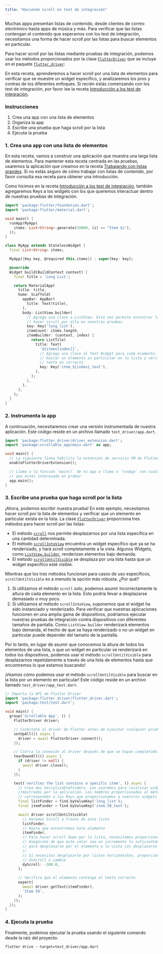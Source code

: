 ```yaml
---
title: "Haciendo scroll en test de integración"
---
```


Muchas apps presentan listas de contenido, desde clientes de correo electrónico hasta apps de 
música y más. Para verificar que las listas contengan el contenido que esperamos con los test 
de integración, necesitamos una forma de hacer scroll por las listas para buscar elementos en particular.

Para hacer scroll por las listas mediante pruebas de integración, podemos usar 
los métodos proporcionados por la clase
[`FlutterDriver`]({{site.api}}/flutter/flutter_driver/FlutterDriver-class.html)
que se incluye en el paquete
[`flutter_driver`]({{site.api}}/flutter/flutter_driver/flutter_driver-library.html):

En esta receta, aprenderemos a hacer scroll por una lista de elementos 
para verificar que se muestre un widget específico, y analizaremos 
los pros y contras de los diferentes enfoques. Si recién estás 
comenzando con los test de integración, por favor lee la receta 
[Introducción a los test de 
integración](/docs/cookbook/testing/integration).

### Instrucciones

  1. Crea una app con una lista de elementos
  2. Organiza la app
  3. Escribe una prueba que haga scroll por la lista
  4. Ejecuta la prueba

### 1. Crea una app con una lista de elementos

En esta receta, vamos a construir una aplicación que muestra una larga lista de elementos. 
Para mantener esta receta centrada en las pruebas, usaremos la aplicación que creamos en la receta 
[Trabajando con listas grandes](/docs/cookbook/lists/long-lists). Si no estás seguro 
de cómo trabajar con listas de contenido, por favor consulta esa receta para 
obtener una introducción.

Como hicimos en la receta [Introducción a los test de integración](/docs/cookbook/testing/integration), 
también agregaremos Keys a los widgets con los que queremos interactuar 
dentro de nuestras pruebas de integración.

```dart
import 'package:flutter/foundation.dart';
import 'package:flutter/material.dart';

void main() {
  runApp(MyApp(
    items: List<String>.generate(10000, (i) => "Item $i"),
  ));
}

class MyApp extends StatelessWidget {
  final List<String> items;

  MyApp({Key key, @required this.items}) : super(key: key);

  @override
  Widget build(BuildContext context) {
    final title = 'Long List';

    return MaterialApp(
      title: title,
      home: Scaffold(
        appBar: AppBar(
          title: Text(title),
        ),
        body: ListView.builder(
          // Agrega una clave a ListView. Esto nos permite encontrar la lista y
          // hacer scroll por ella en nuestras pruebas
          key: Key('long_list'),
          itemCount: items.length,
          itemBuilder: (context, index) {
            return ListTile(
              title: Text(
                '${items[index]}',
                // Agrega una clave al Text Widget para cada elemento. Esto nos permite
                // buscar un elemento en particular en la lista y verificar que el
                // texto es correcto
                key: Key('item_${index}_text'),
              ),
            );
          },
        ),
      ),
    );
  }
}
```

### 2. Instrumenta la app

A continuación, necesitaremos crear una versión instrumentada de nuestra aplicación. Este código 
reside en un archivo llamado `test_driver/app.dart`.

<!-- skip -->
```dart
import 'package:flutter_driver/driver_extension.dart';
import 'package:scrollable_app/main.dart' as app;

void main() {
  // La siguiente línea habilita la extensión de servicio VM de Flutter Driver
  enableFlutterDriverExtension();

  // Llama a la función `main()` de tu app o llama a `runApp` con cualquier widget
  // que estés interesado en probar.
  app.main();
}
```

### 3. Escribe una prueba que haga scroll por la lista

¡Ahora, podemos escribir nuestra prueba! En este ejemplo, necesitamos hacer scroll por la lista 
de elementos y verificar que un elemento en particular exista en la lista. La clase
[`FlutterDriver`]({{site.api}}/flutter/flutter_driver/FlutterDriver-class.html)
proporciona tres métodos para hacer scroll por las listas:

  - El método 
  [`scroll`]({{site.api}}/flutter/flutter_driver/FlutterDriver/scroll.html)
  nos permite desplazarnos por una lista específica en una cantidad determinada. 
  - El método 
  [`scrollIntoView`]({{site.api}}/flutter/flutter_driver/FlutterDriver/scrollIntoView.html)
  encuentra un widget específico que ya se ha renderizado, y hará scroll completamente a
   la vista. Algunos Widgets, como 
  [`ListView.builder`]({{site.api}}/flutter/widgets/ListView/ListView.builder.html), renderizan 
  elementos bajo demanda.
  - El método 
  [`scrollUntilVisible`]({{site.api}}/flutter/flutter_driver/FlutterDriver/scrollUntilVisible.html)
  se desplaza por una lista hasta que un widget específico esté visible.

Mientras que los tres métodos funcionan para casos de uso específicos, `scrollUntilVisible` 
es a menudo la opción más robusta. ¿Por qué?

  1. Si utilizamos el método `scroll` solo, podemos asumir incorrectamente la altura de 
  cada elemento en la lista. Esto podría llevar a desplazarse demasiado o muy poco.
  2. Si utilizamos el método `scrollIntoView`, suponemos que el widget ha sido instanciado 
  y renderizado. Para verificar que nuestras aplicaciones funcionen en una amplia gama de 
  dispositivos, podríamos ejecutar nuestras pruebas de integración contra dispositivos con 
  diferentes tamaños de pantalla. Como `ListView.builder` renderizará elementos bajo demanda, 
  el hecho de que se haya renderizado o no un widget en particular puede depender del 
  tamaño de la pantalla.

Por lo tanto, en lugar de asumir que conocemos la altura de todos los elementos de una 
lista, o que un widget en particular se renderizará en todos los dispositivos, 
podemos usar el método `scrollUntilVisible` para desplazarnos repetidamente a 
través de una lista de elementos hasta que encontremos lo que estamos buscando!

¡Veamos cómo podemos usar el método `scrollUntilVisible` para buscar en la lista 
por un elemento en particular! Este código reside en un archivo llamado 
`test_driver/app_test.dart`.

```dart
// Importa la API de Flutter Driver
import 'package:flutter_driver/flutter_driver.dart';
import 'package:test/test.dart';

void main() {
  group('Scrollable App', () {
    FlutterDriver driver;

    // Conéctate al driver de Flutter antes de ejecutar cualquier prueba
    setUpAll(() async {
      driver = await FlutterDriver.connect();
    });

    // Cierra la conexión al driver después de que se hayan completado los test
    tearDownAll(() async {
      if (driver != null) {
        await driver.close();
      }
    });

    test('verifies the list contains a specific item', () async {
      // Crea dos SerializableFinders. Los usaremos para localizar widgets específicos 
      //mostrados por la aplicación. Los nombres proporcionados al método byValueKey 
      // corresponden a las Keys que proporcionamos a nuestros widgets en el paso 1.
      final listFinder = find.byValueKey('long_list');
      final itemFinder = find.byValueKey('item_50_text');

      await driver.scrollUntilVisible(
        // Haremos Scroll a través de esta lista
        listFinder,
        // Hasta que encontremos este elemento
        itemFinder,
        // Para hacer scroll down por la lista, necesitamos proporcionar un valor negativo a dyScroll. 
        // Asegúrate de que este valor sea un incremento lo suficientemente pequeño como 
        // para desplazarse por el elemento a la vista sin desplazarse potencialmente más allá de él.
        //
        // Si necesitas desplazarte por listas horizontales, proporciona un argumento
        // dxScroll a cambio
        dyScroll: -300.0,
      );

      // Verifica que el elemento contenga el texto correcto
      expect(
        await driver.getText(itemFinder),
        'Item 50',
      );
    });
  });
}
```

### 4. Ejecuta la prueba

Finalmente, podemos ejecutar la prueba usando el siguiente comando desde la raíz del 
proyecto:

```
flutter drive --target=test_driver/app.dart
```
